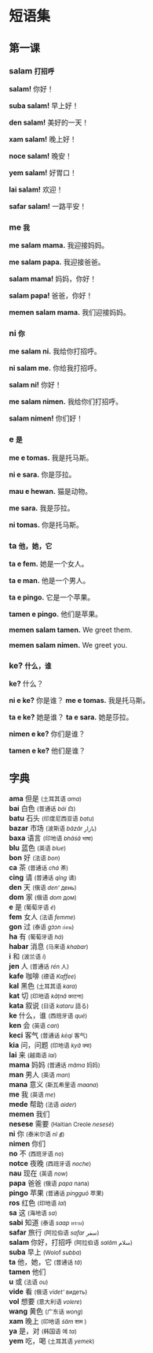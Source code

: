 # 短语集

第一课
------

### salam <small>打招呼</small>

**salam!** 你好！

**suba salam!** 早上好！

**den salam!** 美好的一天！

**xam salam!** 晚上好！

**noce salam!** 晚安！

**yem salam!** 好胃口！

**lai salam!** 欢迎！

**safar salam!** 一路平安！




### me <small>我</small>

**me salam mama.** 我迎接妈妈。

**me salam papa.** 我迎接爸爸。

**salam mama!** 妈妈，你好！

**salam papa!** 爸爸，你好！

**memen salam mama.** 我们迎接妈妈。



### ni <small>你</small>

**me salam ni.** 我给你打招呼。

**ni salam me.** 你给我打招呼。

**salam ni!** 你好！

**me salam nimen.** 我给你们打招呼。

**salam nimen!** 你们好！




### e <small>是</small>

**me e tomas.** 我是托马斯。

**ni e sara.** 你是莎拉。

**mau e hewan.** 猫是动物。

**me sara.** 我是莎拉。

**ni tomas.** 你是托马斯。


### ta <small>他，她，它</small>

**ta e fem.** 她是一个女人。

**ta e man.** 他是一个男人。

**ta e pingo.** 它是一个苹果。


**tamen e pingo.** 他们是苹果。


**memen salam tamen.** We greet them.

**memen salam nimen.** We greet you.



### ke? <small>什么，谁</small>

**ke?** 什么？

**ni e ke?** 你是谁？
**me e tomas.** 我是托马斯。

**ta e ke?** 她是谁？
**ta e sara.** 她是莎拉。

**nimen e ke?** 你们是谁？

**tamen e ke?** 他们是谁？

<!--


### sa <small>this, that</small>

**sa e ke? / ke e sa?** What's this?

**sa e pingo.** This is an apple.

**sa e ros pingo.** This is a red apple.

**sa pingo ros.** This apple is red.

Note: When an adjective, like **ros**, is placed before a noun, it works as a modifier. When it follows the noun, it works as an adjectival verb.



### nam <small>be called, name</small>

**ti nam ke?** What's your name?

**me nam tomas.** My name is Thomas.

**ta nam ke?** What's his/her name?

**ta nam sara.** Her name is Sara.



### kia <small>to ask a question</small>

**kia ti e tomas?** Are you Thomas?

**kia ti e doktor?** Are you a doctor?

Tip: Yes/no questions frequently begin with **kia**. It is just a regular verb, not a special _question tag_. In fact, the previous question is simply abbreviated from **me kia ti doktor.** (I ask, you doctor?) by dropping out the first word.

**kia ti bon?** How are you? (Literally: _Are you good?_)
**me bon.** I'm good.
**ti ne?** And you?
**me no bon.** I'm not good.



### ha <small>have</small>

**me ha bon dom.** I have a good house.

**ta no ha pesa.** S/he doesn't have money.

**me vol ha nova fon.** I want to have a new phone.

**kia ti ha ana?** Do you have children?
**me ha du ana.** I have two children.



### ta <small>yes</small>

**kia ti bon?** Are you well?
**ta. me bon.** Yes, I'm well.

**kia ha doktor?** Is there a doctor?
**ta. ta e doktor.** Yes. He/she is a doctor.

**kia ha vin?** Do you have wine?
**ta. bai i roxu.** Yes, white and red.



### no <small>no, not</small>

**me no doktor.** I'm not a doctor.

**sa man no e doktor.** That man is not a doctor.

**sa pingo no roxu.** - This apple is not red.



### jan <small>to know</small>

**me jan ta.** I know him/her.

**kia ti jan sa ren?** Do you know that person?

**kia timen jan alise?** Do you know each other?

**memen jan alise ze long.** We know each other for long.



### ge <small>的</small>



### mede <small>帮助</small>

**me nesese mede.** 我需要帮助。

**kia ni ken mede me?** 你可以帮我吗？

**kia me ken mede ti?** 我能帮你吗？




## 第二课


### yem <small>consume, eat, drink</small>

**kia ti vol yem koi?** Would you like to eat something?

**ta yem pingo.** He/she eats an apple.

**tamen yem pingo.** They eat apples.

Note: Unlike 英语, Pandunia doesn't have separate singular and plural forms. Therefore a word like **pingo** can refer to one or more apples.

**kia ti yem kafe?** Do you drink coffee?

**me yem kafe.** I drink coffee.

Tip: Meaning of **yem** covers both eating and drinking. It can feel odd at first but soon you will see that it is quite handy!

**me yem kafe i pan.** I'm having coffee and bread.



### vol <small>want</small>

**kia ti vol yem?** Would you like to eat?

**ti vol yem ke?** What would you like to eat?

Tip: While 英语 puts the "what" at the beginning of a question, in Pandunia the word order is not affected by the **ke**.

**me vol yem kafe.** I want to drink coffee.

**kia ti vol yem ca?** Would you like to drink tea?
**no. me no vol ca. me vol kafe.** No, I don't want tea. I want coffee.

**ti vol ke pingo?** Which apple do you want?
**sa roxu.** This red one.



### cing <small>request, please</small>

**me cing ti yem ca.** I ask you to drink tea.

**me cing ti lai jia.** I ask you to come home.

**me cing ti mede me.** I ask you to help me.

Tip: To make direct requests, drop all the pronouns.

**cing yem ca.** Please, have some tea!

**cing yem kafe.** Please, have some coffee!

**cing lai jia.** Please, come home!

**cing mede me.** Please, help me.



### danke <small>thank</small>

**danke!** Thanks！

**danke ti.** Thank you.

**me danke ti.** I thank you.

**me danke ti mede me.** I thank you for helping me.

**danke ti mede me.** Thanks for helping me.

**ti keci.** You're welcome. (Literally: _You're polite._)



### haide <small>let's</small>

**haide yem!** Let's eat！

**haide go yem!** Let's go eat！

**haide go jia.** Let's go home.



### nesese <small>need</small>

**me nesese mede.** I need help.

**me nesese yem.** I'm hungry.

**kia ti nesese yem?** Are you hungry?

**kia ti nesese sui?** Are you thirsty?




第三课
------

### mafu <small>sorry, pardon</small>

**mafu! me no aha.** Sorry, I don't understand.

**mafu! sa ke?** Excuse me, what's this?

**mafu. ti nam ke?** Excuse me, what's your name?



### aha <small>understand</small>

**kia ti aha me?** Do you understand me?

**me aha.** I understand.

**mafu. me no aha ti.** Sorry. I don't understand you.

**me no bas aha ti.** I didn't quite understand you.

**me aha nul.** I don't understand at all.



### sabi <small>know how</small>

**me sabi cala kare.** I can drive a car.

**ta no sabi cala kare.** S/he doesn't know how to drive a car.

**kia ti sabi xuli ta?** Do you know how to fix it?

**kia ti sabi pandunia?** Do you speak Pandunia?

**me sabi pandunia.** I speak Pandunia.

**me sabi xau pandunia.** I speak a little Pandunia.

**me no sabi engli.** I don't speak 英语.

**mafu. me no sabi ti ge baxa.** Sorry, I don't speak your language.



### loga <small>to say, speak, talk</small>

**ti loga ke?** What did you say?

**me loga do ti.** I talk to you.

**memen loga do alise.** We talk to each other.

**se loga ke yang bi pandunia ki "dog"?** How do you say "dog" in Pandunia?

**"dog" e ke na pandunia?** What is "dog" in Pandunia?



### audi <small>to listen, hear</small>

**me no ken audi ti.** I can't hear you.

**cing loga kuwa.** Please speak louder.

**me audi musik.** I listen to music.

**ti audi ke yang ge musik?** What kind of music do you listen to?


### mana <small>to mean</small>

**"jia" ta mana ke?** What does "jia" mean?

-->


字典
-----

**ama** 但是 <small>(土耳其语 _ama_)</small>  
**bai** 白色 <small>(普通话 _bái_ 白)</small>  
**batu** 石头 <small>(印度尼西亚语 _batu_)</small>  
**bazar** 市场 <small>(波斯语 _bāzār_ بازار)</small>  
**baxa** 语言 <small>(印地语 _bhāśā_ भाषा)</small>  
**blu** 蓝色 <small>(英语 _blue_)</small>  
**bon** 好 <small>(法语 _bon_)</small>  
**ca** 茶 <small>(普通话 _chá_ 茶)</small>  
**cing** 请 <small>(普通话 _qǐng_ 请)</small>  
**den** 天 <small>(俄语 _den'_ день)</small>  
**dom** 家 <small>(俄语 _dom_ дом)</small>  
**e** 是 <small>(葡萄牙语 _é_)</small>  
**fem** 女人 <small>(法语 _femme_)</small>  
**gon** 过 <small>(泰语 _gɔ̀ɔn_ ก่อน)</small>  
**ha** 有 <small>(葡萄牙语 _há_)</small>  
**habar** 消息 <small>(马来语 _khabar_)</small>  
**i** 和 <small>(波兰语 _i_)</small>  
**jen** 人 <small>(普通话 _rén_ 人)</small>  
**kafe** 咖啡 <small>(德语 _Kaffee_)</small>  
**kal** 黑色 <small>(土耳其语 _kara_)</small>  
**kat** 切 <small>(印地语 ‎_kāṭnā_ काटना)</small>  
**kata** 叙说 <small>(日语 _kataru_ 語る)</small>  
**ke** 什么，谁 <small>(西班牙语 _qué_)</small>  
**ken** 会 <small>(英语 _can_)</small>  
**keci** 客气 <small>(普通话 _kèqi_ 客气)</small>  
**kia** 问，问题 <small>(印地语 _kyā_ क्या)</small>  
**lai** 来 <small>(越南语 _lai_)</small>  
**mama** 妈妈 <small>(普通话 _māma_ 妈妈)</small>  
**man** 男人 <small>(英语 _man_)</small>  
**mana** 意义 <small>(斯瓦希里语 _maana_)</small>  
**me** 我 <small>(英语 _me_)</small>  
**mede** 帮助 <small>(法语 _aider_)</small>  
**memen** 我们  
**nesese** 需要 <small>(Haitian Creole _nesesè_)</small>  
**ni** 你 <small>(泰米尔语 _nī_ நீ)</small>  
**nimen** 你们  
**no** 不 <small>(西班牙语 _no_)</small>  
**notce** 夜晚 <small>(西班牙语 _noche_)</small>  
**nau** 现在 <small>(英语 _now_)</small>  
**papa** 爸爸 <small>(俄语 _papa_ папа)</small>  
**pingo** 苹果 <small>(普通话 _píngguǒ_ 苹果)</small>  
**ros** 红色 <small>(印地语 _lal_)</small>  
**sa** 这 <small>(海地语 _sa_)</small>  
**sabi** 知道 <small>(泰语 _saap_ ทราบ)</small>  
**safar** 旅行 <small>(阿拉伯语 _safar_ سفر)</small>  
**salam** 你好，打招呼 <small>(阿拉伯语 _salām_ سلام)</small>  
**suba** 早上 <small>(Wolof _subba_)</small>  
**ta** 他，她，它 <small>(普通话 _tā_)</small>  
**tamen** 他们  
**u** 或 <small>(法语 _ou_)</small>  
**vide** 看 <small>(俄语 _videt'_ видеть)</small>  
**vol** 想要 <small>(意大利语 _volere_)</small>  
**wang** 黄色 <small>(广东话 _wong_)</small>  
**xam** 晚上 <small>(印地语 _śām_ शाम )</small>  
**ya** 是，对 <small>(韩国语 예 _ta_)</small>  
**yem** 吃，喝 <small>(土耳其语 _yemek_)</small>  


